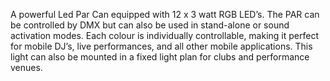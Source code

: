 A powerful Led Par Can equipped with 12 x 3 watt RGB LED’s. The PAR can be controlled by DMX but can also be used in stand-alone or sound activation modes. Each colour is individually controllable, making it perfect for mobile DJ’s, live performances, and all other mobile applications. This light can also be mounted in a fixed light plan for clubs and performance venues.

